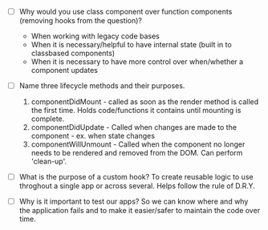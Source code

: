 - [ ] Why would you use class component over function components (removing hooks from the question)?
    - When working with legacy code bases
    - When it is necessary/helpful to have internal state (built in to classbased components)
    - When it is necessary to have more control over when/whether a component updates
- [ ] Name three lifecycle methods and their purposes.
    1. componentDidMount - called as soon as the render method is called the first time. Holds code/functions it contains until mounting is complete.
    2. componentDidUpdate - Called when changes are made to the component - ex. when state changes
    3. componentWillUnmount - Called when the component no longer needs to be rendered and removed from the DOM. Can perform 'clean-up'.

- [ ] What is the purpose of a custom hook?
    To create reusable logic to use throghout a single app or across several. Helps follow the rule of D.R.Y.
- [ ] Why is it important to test our apps?
    So we can know where and why the application fails and to make it easier/safer to maintain the code over time.